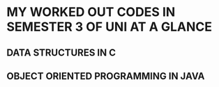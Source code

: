 # MY WORKED OUT CODES IN SEMESTER 3 OF UNI AT A GLANCE

## DATA STRUCTURES IN C 

## OBJECT ORIENTED PROGRAMMING IN JAVA
